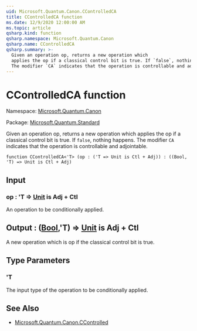 ```yaml
---
uid: Microsoft.Quantum.Canon.CControlledCA
title: CControlledCA function
ms.date: 12/9/2020 12:00:00 AM
ms.topic: article
qsharp.kind: function
qsharp.namespace: Microsoft.Quantum.Canon
qsharp.name: CControlledCA
qsharp.summary: >-
  Given an operation op, returns a new operation which
  applies the op if a classical control bit is true. If `false`, nothing happens.
  The modifier `CA` indicates that the operation is controllable and adjointable.
---
```


# CControlledCA function

Namespace: [Microsoft.Quantum.Canon](xref:Microsoft.Quantum.Canon)

Package: [Microsoft.Quantum.Standard](https://nuget.org/packages/Microsoft.Quantum.Standard)


Given an operation op, returns a new operation whichapplies the op if a classical control bit is true. If `false`, nothing happens.The modifier `CA` indicates that the operation is controllable and adjointable.

```qsharp
function CControlledCA<'T> (op : ('T => Unit is Ctl + Adj)) : ((Bool, 'T) => Unit is Ctl + Adj)
```


## Input

### op : 'T => [Unit](xref:microsoft.quantum.lang-ref.unit)  is Adj + Ctl

An operation to be conditionally applied.



## Output : ([Bool](xref:microsoft.quantum.lang-ref.bool),'T) => [Unit](xref:microsoft.quantum.lang-ref.unit)  is Adj + Ctl

A new operation which is op if the classical control bit is true.

## Type Parameters

### 'T

The input type of the operation to be conditionally applied.

## See Also

- [Microsoft.Quantum.Canon.CControlled](xref:Microsoft.Quantum.Canon.CControlled)